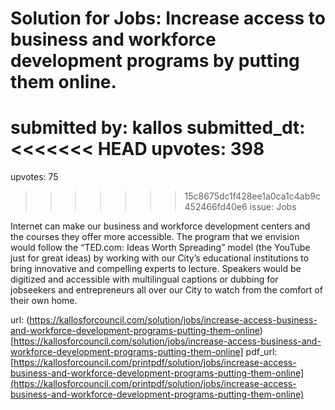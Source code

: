 # Solution for Jobs: Increase access to business and workforce development programs by putting them online. #

submitted by: kallos
submitted_dt: 
<<<<<<< HEAD
upvotes: 398
=======
upvotes: 75
>>>>>>> 15c8675dc1f428ee1a0ca1c4ab9c452466fd40e6
issue: Jobs

Internet can make our business and workforce development centers and the courses they offer more accessible. The program that we envision would follow the “TED.com: Ideas Worth Spreading” model (the YouTube just for great ideas) by working with our City’s educational institutions to bring innovative and compelling experts to lecture. Speakers would be digitized and accessible with multilingual captions or dubbing for jobseekers and entrepreneurs all over our City to watch from the comfort of their own home.

url: (https://kallosforcouncil.com/solution/jobs/increase-access-business-and-workforce-development-programs-putting-them-online)[https://kallosforcouncil.com/solution/jobs/increase-access-business-and-workforce-development-programs-putting-them-online]
pdf_url: [https://kallosforcouncil.com/printpdf/solution/jobs/increase-access-business-and-workforce-development-programs-putting-them-online](https://kallosforcouncil.com/printpdf/solution/jobs/increase-access-business-and-workforce-development-programs-putting-them-online)